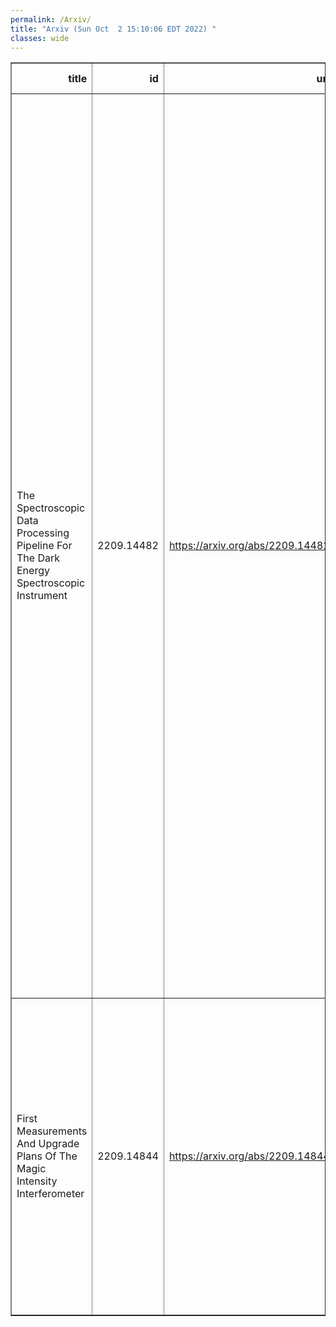 ```yaml
---
permalink: /Arxiv/
title: "Arxiv (Sun Oct  2 15:10:06 EDT 2022) "
classes: wide
---
```

<table border="1" class="dataframe">
  <thead>
    <tr style="text-align: right;">
      <th>title</th>
      <th>id</th>
      <th>url</th>
      <th>authors</th>
      <th>Local Authors</th>
    </tr>
  </thead>
  <tbody>
    <tr>
      <td>The Spectroscopic Data Processing Pipeline For The Dark Energy   Spectroscopic Instrument</td>
      <td>2209.14482</td>
      <td><a href="https://arxiv.org/abs/2209.14482" target="_blank">https://arxiv.org/abs/2209.14482</a></td>
      <td>J. Guy, S. Bailey, A. Kremin, Shadab Alam, C. Allende Prieto, S. Benzvi, A. S. Bolton, D. Brooks, E. Chaussidon, A. P. Cooper, K. Dawson, A. De La Macorra, A. Dey, Biprateep Dey, G. Dhungana, D. J. Eisenstein, A. Font-Ribera, J. E. Forero-Romero, E. Gaztañaga, S. Gontcho A Gontcho, D. Green, K. Honscheid, M. Ishak, R. Kehoe, D. Kirkby, T. Kisner, Sergey E. Koposov, Ting-Wen Lan, M. Landriau, L. Le Guillou, Michael E. Levi, C. Magneville, Christopher J. Manser, P. Martini, Aaron M. Meisner, R. Miquel, J. Moustakas, Adam D. Myers, Jeffrey A. Newman, Jundan Nie, N. Palanque-Delabrouille, W. J. Percival, C. Poppett, F. Prada, A. Raichoor, C. Ravoux, A. J. Ross, E. F. Schlafly, D. Schlegel, M. Schubnell, Ray M. Sharples, Gregory Tarlé, B. A. Weaver, Christophe Yèche, Rongpu Zhou, Zhimin Zhou, H. Zou</td>
      <td>Ashley Ross, Klaus Honscheid, Paul Martini</td>
    </tr>
    <tr>
      <td>First Measurements And Upgrade Plans Of The Magic Intensity   Interferometer</td>
      <td>2209.14844</td>
      <td><a href="https://arxiv.org/abs/2209.14844" target="_blank">https://arxiv.org/abs/2209.14844</a></td>
      <td>Juan Cortina, V. A. Acciari, A. Biland, E. Colombo, C. Da Costa, C. Delgado, C. Diaz, M. Fiori, D. Fink, T. Hassan, I. Jimenez-Martinez, E. Lyard, M. Mariotti, G. Martinez, R. Mirzoyan, G. Naletto, M. Polo, N. Produit, J. J. Rodriguez, T. Schweizer, R. Walter, C. W. Wunderlich, L. Zampieri, The Magic, Lst Collaborations</td>
      <td>Jennifer Rodriguez</td>
    </tr>
  </tbody>
</table>